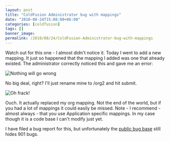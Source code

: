 ```yaml
---
layout: post
title: "ColdFusion Administrator bug with mappings"
date: "2010-08-24T15:08:00+06:00"
categories: [coldfusion]
tags: []
banner_image: 
permalink: /2010/08/24/ColdFusion-Administrator-bug-with-mappings
---
```


Watch out for this one - I almost didn't notice it. Today I went to add a new mapping. It just so happened that the mapping I added was one that already existed. The administrator correctly noticed this and gave me an error:

<img src="https://static.raymondcamden.com/images/Capture18.PNG" title="Nothing will go wrong" />

No big deal, right? I'll just rename mine to /org2 and hit submit.

<img src="https://static.raymondcamden.com/images/cfjedi/Capture19.PNG" title="Oh frack!" />

Ouch. It actually replaced my org mapping. Not the end of the world, but if you had a lot of mappings it could easily be missed. Note - I recommend - almost always - that you use Application specific mappings. In my case though it is a code base I can't modify just yet.

I have filed a bug report for this, but unfortunately the <a href="http://cfbugs.adobe.com/cfbugreport/flexbugui/cfbugtracker/main.html">public bug base</a> still hides 901 bugs.